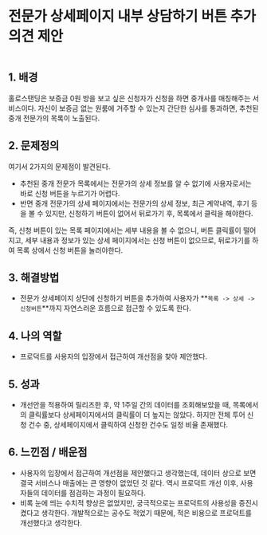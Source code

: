 # 전문가 상세페이지 내부 상담하기 버튼 추가 의견 제안

<figure><img src="https://files.gitbook.com/v0/b/gitbook-x-prod.appspot.com/o/spaces%2FVma2fZdYpzVKe3WRZJd1%2Fuploads%2FX7zoyJ13Fq0OnBUZENvq%2Fimage.png?alt=media&#x26;token=8a06ded6-a666-407b-b527-e28da6c6ed03" alt=""><figcaption></figcaption></figure>

## 1. 배경  <a href="#1." id="1."></a>

홀로스탠딩은 보증금 0원 방을 보고 싶은 신청자가 신청을 하면 중개사를 매칭해주는 서비스이다. 자신이 보증금 없는 원룸에 거주할 수 있는지 간단한 심사를 통과하면, 추천된 중개 전문가의 목록이 노출된다.&#x20;

## 2. 문제정의 <a href="#2." id="2."></a>

여기서 2가지의 문제점이 발견된다.&#x20;

* 추천된 중개 전문가 목록에서는 전문가의 상세 정보를 알 수 없기에 사용자로서는 바로 신청 버튼을 누르기가 어렵다.&#x20;
* 반면 중개 전문가의 상세 페이지에서는 전문가의 상세 정보, 최근 계약내역, 후기 등을 볼 수 있지만, 신청하기 버튼이 없어서 뒤로가기 후, 목록에서 클릭을 해야한다.&#x20;

즉, 신청 버튼이 있는 목록 페이지에서는 세부 내용을 볼 수 없으니, 버튼 클릭률이 떨어지고, 세부 내용과 정보가 있는 상세 페이지에서는 신청 버튼이 없으므로, 뒤로가기를 하여 목록 상에서 신청 버튼을 눌러야한다. &#x20;

## 3. 해결방법

* 전문가 상세페이지 상단에 신청하기 버튼을 추가하여 사용자가 **`목록 -> 상세 -> 신청버튼`**까지 자연스러운 흐름으로 접근할 수 있도록 한다.&#x20;

## 4. 나의 역할 <a href="#4." id="4."></a>

* 프로덕트를 사용자의 입장에서 접근하여 개선점을 찾아 제안했다.&#x20;

## 5. 성과 <a href="#5." id="5."></a>

* 개선안을 적용하여 릴리즈한 후, 약 1주일 간의 데이터를 조회해보았을 때, 목록에서의 클릭률보다 상세페이지에서의  클릭률이 더 높지는 않았다. 하지만 전체 투어 신청 건수 중, 상세페이지에서 클릭하여 신청한 건수도 일정 비율 존재했다.&#x20;

## 6. 느낀점 / 배운점

* ​사용자의 입장에서 접근하여 개선점을 제안했다고 생각했는데, 데이터 상으로 보면 결국 서비스나 매출에는 큰 영향이 없었던 것 같다. 역시 프로덕트 개선 이후, 사용자들의 데이터를 점검하는 과정이 필요하다.&#x20;
* 비록 눈에 띄는 수치적 향상은 없었지만, 궁극적으로는 프로덕트의 사용성을 증진시켰다고 생각한다. 개발적으로는 공수도 적었기 때문에, 적은 비용으로 프로덕트를 개선했다고 생각한다.&#x20;
